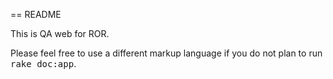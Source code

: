 == README

This is QA web for ROR.


Please feel free to use a different markup language if you do not plan to run
<tt>rake doc:app</tt>.
